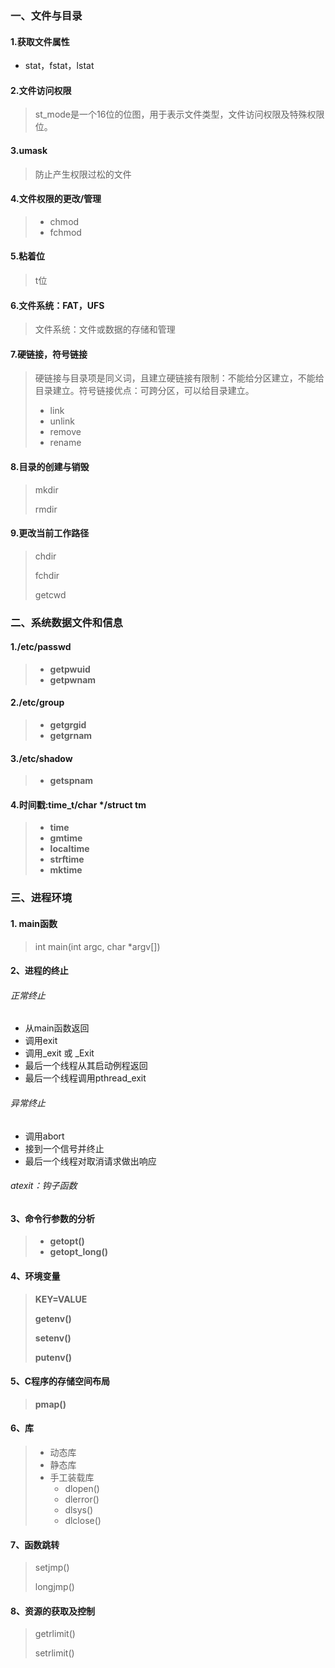 ### 一、文件与目录

#### 1.获取文件属性

- stat，fstat，lstat

#### 2.文件访问权限

> st_mode是一个16位的位图，用于表示文件类型，文件访问权限及特殊权限位。

#### 3.umask

> 防止产生权限过松的文件

#### 4.文件权限的更改/管理

> - chmod
> - fchmod

#### 5.粘着位

> t位

#### 6.文件系统：FAT，UFS

> 文件系统：文件或数据的存储和管理

#### 7.硬链接，符号链接

> 硬链接与目录项是同义词，且建立硬链接有限制：不能给分区建立，不能给目录建立。符号链接优点：可跨分区，可以给目录建立。
>
> - link
> - unlink
> - remove 
> - rename

#### 8.目录的创建与销毁

> mkdir
>
> rmdir

#### 9.更改当前工作路径

> chdir
>
> fchdir
>
> getcwd

### 二、系统数据文件和信息

#### 1./etc/passwd

> - **getpwuid**
> - **getpwnam**

#### 2./etc/group

> - **getgrgid**
> - **getgrnam**

#### 3./etc/shadow

> - **getspnam**

#### 4.时间戳:time_t/char */struct tm

> - **time**
> - **gmtime**
> - **localtime**
> - **strftime**
> - **mktime**

### 三、进程环境

#### 1. main函数

> int main(int argc, char *argv[])

#### 2、进程的终止

###### 正常终止

- 从main函数返回
- 调用exit
- 调用_exit 或 _Exit
- 最后一个线程从其启动例程返回
- 最后一个线程调用pthread_exit

###### 异常终止

- 调用abort
- 接到一个信号并终止
- 最后一个线程对取消请求做出响应

###### atexit：钩子函数

#### 3、命令行参数的分析

> - **getopt()**
> - **getopt_long()**

#### 4、环境变量

> **KEY=VALUE**
>
> **getenv()**
>
> **setenv()**
>
> **putenv()**

#### 5、C程序的存储空间布局

> **pmap()**

#### 6、库

> - 动态库
> - 静态库
> - 手工装载库
>   - dlopen()
>   - dlerror()
>   - dlsys()
>   - dlclose()

#### 7、函数跳转

> setjmp()
>
> longjmp()

#### 8、资源的获取及控制

> getrlimit()
>
> setrlimit()

